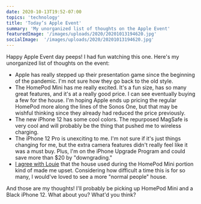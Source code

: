 ```yaml
---
date: 2020-10-13T19:52-07:00
topics: 'technology'
title: 'Today’s Apple Event'
summary: 'My unorganized list of thoughts on the Apple Event'
featuredImage: '/images/uploads/2020/20201013194620.jpg'
socialImage:  '/images/uploads/2020/20201013194620.jpg'
---
```


Happy Apple Event day peeps! I had fun watching this one. Here's my  unorganized list of thoughts on the event:

- Apple has really stepped up their presentation game since the beginning of the pandemic. I'm not sure how they go back to the old style.
- The HomePod Mini has me really excited. It's a fun size, has so many great features, and it's at a really good price. I can see eventually buying a few for the house. I'm hoping Apple ends up pricing the regular HomePod more along the lines of the Sonos One, but that may be wishful thinking since they already had reduced the price previously.
- The new iPhone 12 has some cool colors. The repurposed MagSafe is very cool and will probably be the thing that pushed me to wireless charging.
- The iPhone 12 Pro is unexciting to me. I'm not sure if it's just things changing for me, but the extra camera features didn't really feel like it was a must buy. Plus, I'm on the iPhone Upgrade Program and could save more than $20 by "downgrading."
- [I agree with Louie](https://twitter.com/Mantia/status/1316099110752014336?s=20) that the house used during the HomePod Mini portion kind of made me upset. Considering how difficult a time this is for so many, I would've loved to see a more "normal people" house.

And those are my thoughts! I'll probably be picking up HomePod Mini and a Black iPhone 12. What about you? What'd you think?
